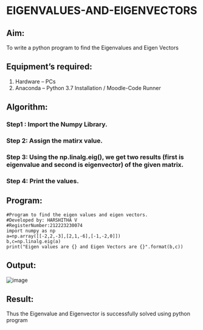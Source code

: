# EIGENVALUES-AND-EIGENVECTORS
## Aim:
To write a python program to find the Eigenvalues and Eigen Vectors
## Equipment’s required:
1. 	Hardware – PCs
2. 	Anaconda – Python 3.7 Installation / Moodle-Code Runner
## Algorithm:
### Step1 : Import the Numpy Library.
### Step 2: Assign the matirx value.
### Step 3: Using the np.linalg.eig(),  we get two results (first is eigenvalue and second is eigenvector) of the given matrix.
### Step 4: Print the values.

## Program:
```
#Program to find the eigen values and eigen vectors.
#Developed by: HARSHITHA V
#RegisterNumber:212223230074
import numpy as np
a=np.array([[-2,2,-3],[2,1,-6],[-1,-2,0]])
b,c=np.linalg.eig(a)
print("Eigen values are {} and Eigen Vectors are {}".format(b,c))
```
## Output:
![image](https://github.com/user-attachments/assets/fe9c5b93-e63f-4abc-8b2b-086569547cdd)

## Result:
Thus the Eigenvalue and Eigenvector is successfully solved using python program
